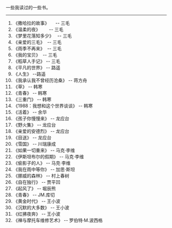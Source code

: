 一些我读过的一些书。

---

1.  《撒哈拉的故事》     -- 三毛
2.  《温柔的夜》        -- 三毛
3.  《梦里花落知多少》   -- 三毛
4.  《亲爱的三毛》  -- 三毛
5.  《雨季不再来》  -- 三毛
6.  《我的宝贝》  -- 三毛
7.  《稻草人手记》 -- 三毛
8.  《平凡的世界》 -- 路遥
9.  《人生》 --路遥
10. 《我承认我不曾经历沧桑》 -- 蒋方舟
11. 《草》 -- 韩寒
12. 《青春》 -- 韩寒
13. 《三重门》 -- 韩寒
14. 《1988：我想和这个世界谈谈》 -- 韩寒
15. 《活着》 -- 余华
16. 《孩子你慢慢来》 -- 龙应台
17. 《野火集》 -- 龙应台
18. 《亲爱的安德烈》 -- 龙应台
19. 《目送》 -- 龙应台
20. 《雪国》 -- 川瑞康成
21. 《如果一切重来》 -- 马克·李维
22. 《伊斯坦布尔的假期》 -- 马克·李维
23. 《偷影子的人》 -- 马克·李维
24. 《我在雨中等你》 -- 加思·斯坦
25. 《挪威的森林》 -- 村上春树
26. 《自在独行》 -- 贾平凹
27. 《起风了》 -- 堀辰熊
28. 《青春》 -- JM.库切
29. 《黄金时代》 -- 王小波
30. 《沉默的大多数》 -- 王小波
31. 《红拂夜奔》 -- 王小波
32. 《禅与摩托车维修艺术》 -- 罗伯特·M.波西格
